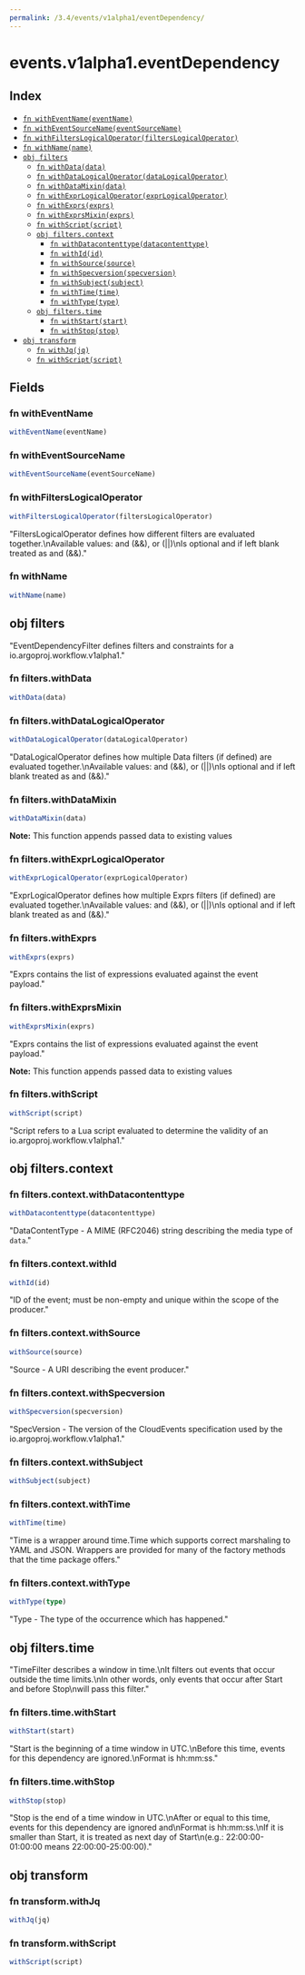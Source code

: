 ```yaml
---
permalink: /3.4/events/v1alpha1/eventDependency/
---
```


# events.v1alpha1.eventDependency



## Index

* [`fn withEventName(eventName)`](#fn-witheventname)
* [`fn withEventSourceName(eventSourceName)`](#fn-witheventsourcename)
* [`fn withFiltersLogicalOperator(filtersLogicalOperator)`](#fn-withfilterslogicaloperator)
* [`fn withName(name)`](#fn-withname)
* [`obj filters`](#obj-filters)
  * [`fn withData(data)`](#fn-filterswithdata)
  * [`fn withDataLogicalOperator(dataLogicalOperator)`](#fn-filterswithdatalogicaloperator)
  * [`fn withDataMixin(data)`](#fn-filterswithdatamixin)
  * [`fn withExprLogicalOperator(exprLogicalOperator)`](#fn-filterswithexprlogicaloperator)
  * [`fn withExprs(exprs)`](#fn-filterswithexprs)
  * [`fn withExprsMixin(exprs)`](#fn-filterswithexprsmixin)
  * [`fn withScript(script)`](#fn-filterswithscript)
  * [`obj filters.context`](#obj-filterscontext)
    * [`fn withDatacontenttype(datacontenttype)`](#fn-filterscontextwithdatacontenttype)
    * [`fn withId(id)`](#fn-filterscontextwithid)
    * [`fn withSource(source)`](#fn-filterscontextwithsource)
    * [`fn withSpecversion(specversion)`](#fn-filterscontextwithspecversion)
    * [`fn withSubject(subject)`](#fn-filterscontextwithsubject)
    * [`fn withTime(time)`](#fn-filterscontextwithtime)
    * [`fn withType(type)`](#fn-filterscontextwithtype)
  * [`obj filters.time`](#obj-filterstime)
    * [`fn withStart(start)`](#fn-filterstimewithstart)
    * [`fn withStop(stop)`](#fn-filterstimewithstop)
* [`obj transform`](#obj-transform)
  * [`fn withJq(jq)`](#fn-transformwithjq)
  * [`fn withScript(script)`](#fn-transformwithscript)

## Fields

### fn withEventName

```ts
withEventName(eventName)
```



### fn withEventSourceName

```ts
withEventSourceName(eventSourceName)
```



### fn withFiltersLogicalOperator

```ts
withFiltersLogicalOperator(filtersLogicalOperator)
```

"FiltersLogicalOperator defines how different filters are evaluated together.\nAvailable values: and (&&), or (||)\nIs optional and if left blank treated as and (&&)."

### fn withName

```ts
withName(name)
```



## obj filters

"EventDependencyFilter defines filters and constraints for a io.argoproj.workflow.v1alpha1."

### fn filters.withData

```ts
withData(data)
```



### fn filters.withDataLogicalOperator

```ts
withDataLogicalOperator(dataLogicalOperator)
```

"DataLogicalOperator defines how multiple Data filters (if defined) are evaluated together.\nAvailable values: and (&&), or (||)\nIs optional and if left blank treated as and (&&)."

### fn filters.withDataMixin

```ts
withDataMixin(data)
```



**Note:** This function appends passed data to existing values

### fn filters.withExprLogicalOperator

```ts
withExprLogicalOperator(exprLogicalOperator)
```

"ExprLogicalOperator defines how multiple Exprs filters (if defined) are evaluated together.\nAvailable values: and (&&), or (||)\nIs optional and if left blank treated as and (&&)."

### fn filters.withExprs

```ts
withExprs(exprs)
```

"Exprs contains the list of expressions evaluated against the event payload."

### fn filters.withExprsMixin

```ts
withExprsMixin(exprs)
```

"Exprs contains the list of expressions evaluated against the event payload."

**Note:** This function appends passed data to existing values

### fn filters.withScript

```ts
withScript(script)
```

"Script refers to a Lua script evaluated to determine the validity of an io.argoproj.workflow.v1alpha1."

## obj filters.context



### fn filters.context.withDatacontenttype

```ts
withDatacontenttype(datacontenttype)
```

"DataContentType - A MIME (RFC2046) string describing the media type of `data`."

### fn filters.context.withId

```ts
withId(id)
```

"ID of the event; must be non-empty and unique within the scope of the producer."

### fn filters.context.withSource

```ts
withSource(source)
```

"Source - A URI describing the event producer."

### fn filters.context.withSpecversion

```ts
withSpecversion(specversion)
```

"SpecVersion - The version of the CloudEvents specification used by the io.argoproj.workflow.v1alpha1."

### fn filters.context.withSubject

```ts
withSubject(subject)
```



### fn filters.context.withTime

```ts
withTime(time)
```

"Time is a wrapper around time.Time which supports correct marshaling to YAML and JSON.  Wrappers are provided for many of the factory methods that the time package offers."

### fn filters.context.withType

```ts
withType(type)
```

"Type - The type of the occurrence which has happened."

## obj filters.time

"TimeFilter describes a window in time.\nIt filters out events that occur outside the time limits.\nIn other words, only events that occur after Start and before Stop\nwill pass this filter."

### fn filters.time.withStart

```ts
withStart(start)
```

"Start is the beginning of a time window in UTC.\nBefore this time, events for this dependency are ignored.\nFormat is hh:mm:ss."

### fn filters.time.withStop

```ts
withStop(stop)
```

"Stop is the end of a time window in UTC.\nAfter or equal to this time, events for this dependency are ignored and\nFormat is hh:mm:ss.\nIf it is smaller than Start, it is treated as next day of Start\n(e.g.: 22:00:00-01:00:00 means 22:00:00-25:00:00)."

## obj transform



### fn transform.withJq

```ts
withJq(jq)
```



### fn transform.withScript

```ts
withScript(script)
```

